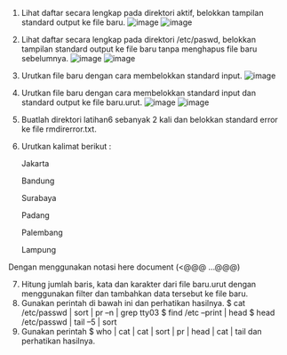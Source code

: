 1. Lihat daftar secara lengkap pada direktori aktif, belokkan tampilan standard output ke file 
baru.
![image](https://github.com/user-attachments/assets/073ce599-885e-4094-a760-b6f459eb1fee)
![image](https://github.com/user-attachments/assets/5ccef302-4e5c-4cde-a35a-c41e50c5e0dd)

2. Lihat daftar secara lengkap pada direktori /etc/paswd, belokkan tampilan standard output 
ke file baru tanpa menghapus file baru sebelumnya. 
![image](https://github.com/user-attachments/assets/a92f7672-ad34-4cf0-9a60-fae4d9ff76b0)
![image](https://github.com/user-attachments/assets/305705e5-ddc9-4fa8-b81c-fc3679772529)

3. Urutkan file baru dengan cara membelokkan standard input. 
![image](https://github.com/user-attachments/assets/5f00cb13-1ed0-40d4-ba66-10324704a5c9)

4. Urutkan file baru dengan cara membelokkan standard input dan standard output ke file 
baru.urut. 
![image](https://github.com/user-attachments/assets/ab9f2cb4-97ee-4043-bc2b-7e3956b8a1cc)
![image](https://github.com/user-attachments/assets/082dec6a-2d38-4062-b3f2-525fd3070cc8)

5. Buatlah direktori latihan6 sebanyak 2 kali dan belokkan standard error ke file 
rmdirerror.txt. 


6. Urutkan kalimat berikut :

   Jakarta

   Bandung

   Surabaya 

   Padang 

   Palembang 

   Lampung 

Dengan menggunakan notasi here document (<@@@ …@@@) 

7. Hitung jumlah baris, kata dan karakter dari file baru.urut dengan menggunakan filter dan 
tambahkan data tersebut ke file baru. 
8. Gunakan perintah di bawah ini dan perhatikan hasilnya.
$ cat /etc/passwd | sort | pr –n | grep tty03 
$ find /etc –print | head 
$ head /etc/passwd | tail –5 | sort 
9. Gunakan perintah $ who | cat | cat | sort | pr | head | cat | tail dan perhatikan hasilnya.
